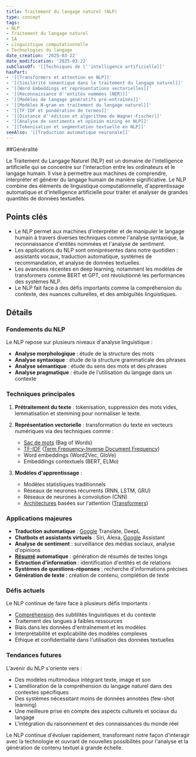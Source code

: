 ```yaml
---
title: Traitement du langage naturel (NLP)
type: concept
tags:
- NLP
- Traitement du langage naturel
- IA
- Linguistique computationnelle
- Technologies du langage
date_creation: '2025-03-22'
date_modification: '2025-03-22'
subClassOf: '[[Techniques de l''intelligence artificielle]]'
hasPart:
- '[[Transformers et attention en NLP]]'
- '[[Similarité sémantique dans le traitement du langage naturel]]'
- '[[Word Embeddings et représentations vectorielles]]'
- '[[Reconnaissance d''entités nommées (NER)]]'
- '[[Modèles de langage génératifs pré-entraînés]]'
- '[[Modèles N-gram en traitement du langage naturel]]'
- '[[TF-IDF et pondération de termes]]'
- '[[Distance d''édition et algorithme de Wagner-Fischer]]'
- '[[Analyse de sentiments et opinion mining en NLP]]'
- '[[Tokenisation et segmentation textuelle en NLP]]'
seeAlso: '[[Traduction automatique neuronale]]'
---
```

##Généralité

Le Traitement du Langage Naturel (NLP) est un domaine de l'intelligence artificielle qui se concentre sur l'interaction entre les ordinateurs et le langage humain. Il vise à permettre aux machines de comprendre, interpréter et générer du langage humain de manière significative. Le NLP combine des éléments de linguistique computationnelle, d'apprentissage automatique et d'intelligence artificielle pour traiter et analyser de grandes quantités de données textuelles.

## Points clés

- Le NLP permet aux machines d'interpréter et de manipuler le langage humain à travers diverses techniques comme l'analyse syntaxique, la reconnaissance d'entités nommées et l'analyse de sentiment.
- Les applications du NLP sont omniprésentes dans notre quotidien : assistants vocaux, traduction automatique, systèmes de recommandation, et analyse de données textuelles.
- Les avancées récentes en deep learning, notamment les modèles de transformers comme BERT et GPT, ont révolutionné les performances des systèmes NLP.
- Le NLP fait face à des défis importants comme la compréhension du contexte, des nuances culturelles, et des ambiguïtés linguistiques.

## Détails

### Fondements du NLP

Le NLP repose sur plusieurs niveaux d'analyse linguistique :
- **Analyse morphologique** : étude de la structure des mots
- **Analyse syntaxique** : étude de la structure grammaticale des phrases
- **Analyse sémantique** : étude du sens des mots et des phrases
- **Analyse pragmatique** : étude de l'utilisation du langage dans un contexte

### Techniques principales

1. **Prétraitement du texte** : tokenisation, suppression des mots vides, lemmatisation et stemming pour normaliser le texte.

2. **Représentation vectorielle** : transformation du texte en vecteurs numériques via des techniques comme :
   - [Sac de mots](https://fr.wikipedia.org/wiki/Sac_de_mots) (Bag of Words)
   - [TF-IDF](https://fr.wikipedia.org/wiki/TF-IDF) ([Term Frequency-Inverse Document Frequency](https://fr.wikipedia.org/wiki/Term_Frequency-Inverse_Document_Frequency))
   - Word embeddings (Word2Vec, GloVe)
   - Embeddings contextuels (BERT, ELMo)

3. **Modèles d'apprentissage** :
   - Modèles statistiques traditionnels
   - Réseaux de neurones récurrents (RNN, LSTM, GRU)
   - Réseaux de neurones à convolution (CNN)
   - [Architectures](https://fr.wikipedia.org/wiki/Architectures) basées sur l'attention ([Transformers](https://fr.wikipedia.org/wiki/Transformers))

### Applications majeures

- **Traduction automatique** : [Google](https://fr.wikipedia.org/wiki/Google) Translate, DeepL
- **Chatbots et assistants virtuels** : Siri, Alexa, [Google](https://fr.wikipedia.org/wiki/Google) Assistant
- **Analyse de sentiment** : surveillance des médias sociaux, analyse d'opinions
- **[Résumé](https://fr.wikipedia.org/wiki/Résumé) automatique** : génération de résumés de textes longs
- **Extraction d'information** : identification d'entités et de relations
- **Systèmes de questions-réponses** : recherche d'informations précises
- **Génération de texte** : création de contenu, complétion de texte

### Défis actuels

Le NLP continue de faire face à plusieurs défis importants :
- [Compréhension](https://fr.wikipedia.org/wiki/Compréhension) des subtilités linguistiques et du contexte
- Traitement des langues à faibles ressources
- Biais dans les données d'entraînement et les modèles
- Interprétabilité et explicabilité des modèles complexes
- Éthique et confidentialité dans l'utilisation des données textuelles

### Tendances futures

L'avenir du NLP s'oriente vers :
- Des modèles multimodaux intégrant texte, image et son
- L'amélioration de la compréhension du langage naturel dans des contextes spécifiques
- Des systèmes nécessitant moins de données annotées (few-shot learning)
- Une meilleure prise en compte des aspects culturels et sociaux du langage
- L'intégration du raisonnement et des connaissances du monde réel

Le NLP continue d'évoluer rapidement, transformant notre façon d'interagir avec la technologie et ouvrant de nouvelles possibilités pour l'analyse et la génération de contenu textuel à grande échelle.